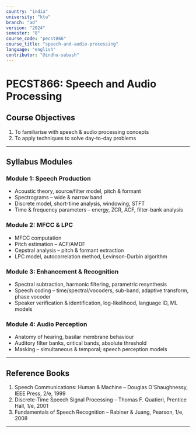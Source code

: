 ```yaml
---
country: "india"
university: "ktu"
branch: "ad"
version: "2024"
semester: "8"
course_code: "pecst866"
course_title: "speech-and-audio-processing"
language: "english"
contributor: "@indhu-subash"
---
```


# PECST866: Speech and Audio Processing  

## Course Objectives

1. To familiarise with speech & audio processing concepts  
2. To apply techniques to solve day-to-day problems  

---

## Syllabus Modules

### Module 1: Speech Production
- Acoustic theory, source/filter model, pitch & formant  
- Spectrograms – wide & narrow band  
- Discrete model, short-time analysis, windowing, STFT  
- Time & frequency parameters – energy, ZCR, ACF, filter-bank analysis  

### Module 2: MFCC & LPC
- MFCC computation  
- Pitch estimation – ACF/AMDF  
- Cepstral analysis – pitch & formant extraction  
- LPC model, autocorrelation method, Levinson-Durbin algorithm  

### Module 3: Enhancement & Recognition
- Spectral subtraction, harmonic filtering, parametric resynthesis  
- Speech coding – time/spectral/vocoders, sub-band, adaptive transform, phase vocoder  
- Speaker verification & identification, log-likelihood, language ID, ML models  

### Module 4: Audio Perception
- Anatomy of hearing, basilar membrane behaviour  
- Auditory filter banks, critical bands, absolute threshold  
- Masking – simultaneous & temporal; speech perception models  

---

## Reference Books

1. Speech Communications: Human & Machine – Douglas O'Shaughnessy, IEEE Press, 2/e, 1999  
2. Discrete-Time Speech Signal Processing – Thomas F. Quatieri, Prentice Hall, 1/e, 2001  
3. Fundamentals of Speech Recognition – Rabiner & Juang, Pearson, 1/e, 2008  

---
